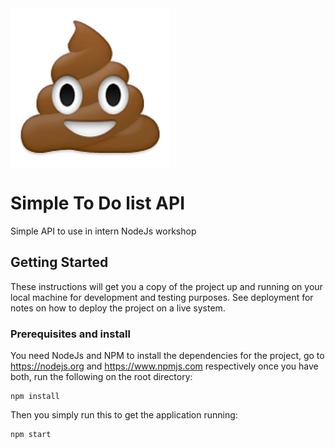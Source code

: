 <img src="caquita.png" align="center" />

# Simple To Do list API

Simple API to use in intern NodeJs workshop

## Getting Started

These instructions will get you a copy of the project up and running on your local machine for development and testing purposes. See deployment for notes on how to deploy the project on a live system.

### Prerequisites and install

You need NodeJs and NPM to install the dependencies for the project, go to https://nodejs.org and https://www.npmjs.com respectively once you have both, run the following on the root directory:

```
npm install
```

Then you simply run this to get the application running: 

```
npm start
```